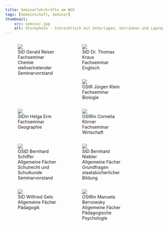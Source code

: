 ```yaml
---
title: Seminarlehrkräfte am WGG
tags: [Gemeinschaft, Seminar]
thumbnail: 
    src: seminar.jpg
    alt: Stockphoto - Schreibtisch mit Unterlagen, Getränken und Laptop
---
```

<figure style = "float:left; width:25%">
    <img src="/images/sem_Reiser.jpg" ></img>
    <figcaption>StD Gerald Reiser <br> Fachseminar Chemie <br> stellvertretender Seminarvorstand</ficpation>
</figure>

<figure style = "float:left; width:25%">
    <img src="/images/sem_Kraus.jpg" ></img>
    <figcaption>StD Dr. Thomas Kraus <br> Fachseminar Englisch</ficpation>
</figure>

<figure style = "float:left; width:25%">
    <img src="/images/sem_Klein.jpg" ></img>
    <figcaption>OStR Jürgen Klein <br> Fachseminar Biologie</ficpation>
</figure>

<figure style = "float:left; width:25%">
    <img src="/images/sem_Erm.jpg" ></img>
    <figcaption>StDin Helga Erm <br> Fachseminar Geographie</ficpation>
</figure>

<figure style = "float:left; width:25%">
    <img src="/images/sem_Koehler.jpg" ></img>
    <figcaption>OStRin Cornelia Körner<br> Fachseminar Wirtschaft</ficpation>
</figure>


<figure style = "float:left; width:25%">
    <img src="/images/sem_Schiffer.jpg" ></img>
    <figcaption>OStD Bernhard Schiffer <br> Allgemeine Fächer <br> Schulrecht und Schulkunde <br> Seminarvorstand</ficpation>
</figure>

<figure style = "float:left; width:25%">
    <img src="/images/sem_Niebler.jpg" ></img>
    <figcaption>StD Bernhard Niebler <br> Allgemeine Fächer <br> 
    Grundfragen staatsbürherlicher Bildung</ficpation>
</figure>


<figure style = "float:left; width:25%">
    <img src="/images/sem_Gelo1.jpg" ></img>
    <figcaption>StD Wilfried Gelo <br> Allgemeine Fächer <br> Pädagogik</ficpation>
</figure>


<figure style = "float:left; width:25%">
    <img src="/images/sem_Bernowsky.jpg" ></img>
    <figcaption>OStRin Manuela Bernowsky <br> Allgemeine Fächer <br> Pädagogische Psychologie</ficpation>
</figure>
